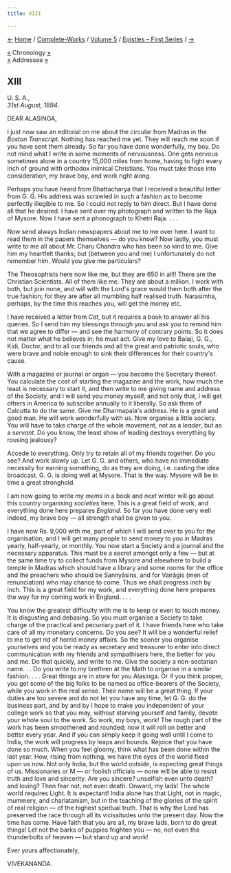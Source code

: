 ```yaml
---
title: XIII

---
```

<div>

[←](012_sister.htm) [Home](../../../index.htm) /
[Complete-Works](../../complete_works.htm) / [Volume
5](../volume_5_contents.htm) / [Epistles – First
Series](epistles_first_series_contents.htm) / [→](014_alasinga.htm)

  

[«](../../volume_9/letters_fifth_series/030_mother.htm) Chronology
[»](../../volume_8/epistles_fourth_series/026_sister.htm)  
[«](011_alasinga.htm) Addressee [»](014_alasinga.htm)

## XIII

U. S. A.,  
*31st August, 1894*.

DEAR ALASINGA,

I just now saw an editorial on me about the circular from Madras in the
*Boston Transcript*. Nothing has reached me yet. They will reach me soon
if you have sent them already. So far you have done wonderfully, my boy.
Do not mind what I write in some moments of nervousness. One gets
nervous sometimes alone in a country 15,000 miles from home, having to
fight every inch of ground with orthodox inimical Christians. You must
take those into consideration, my brave boy, and work right along.

Perhaps you have heard from Bhattacharya that I received a beautiful
letter from G. G. His address was scrawled in such a fashion as to
become perfectly illegible to me. So I could not reply to him direct.
But I have done all that he desired. I have sent over my photograph and
written to the Raja of Mysore. Now I have sent a phonograph to Khetri
Raja. . . .

Now send always Indian newspapers about me to me over here. I want to
read them in the papers themselves — do you know? Now lastly, you must
write to me all about Mr. Charu Chandra who has been so kind to me. Give
him my heartfelt thanks; but (between you and me) I unfortunately do not
remember him. Would you give me particulars?

The Theosophists here now like me, but they are 650 in all!! There are
the Christian Scientists. All of them like me. They are about a million.
I work with both, but join none, and will with the Lord's grace would
them both after the true fashion; for they are after all mumbling half
realised truth. Narasimha, perhaps, by the time this reaches you, will
get the money etc.

I have received a letter from *Cat*, but it requires a book to answer
all his queries. So I send him my blessings through you and ask you to
remind him that we agree to differ — and see the harmony of contrary
points. So it does not matter what he believes in; he must act. Give my
love to Balaji, G. G., Kidi, Doctor, and to all our friends and all the
great and patriotic souls, who were brave and noble enough to sink their
differences for their country's cause.

With a magazine or journal or organ — you become the Secretary thereof.
You calculate the cost of starting the magazine and the work, how much
the least is necessary to start it, and then write to me giving name and
address of the Society, and I will send you money myself, and not only
that, I will get others in America to subscribe annually to it
liberally. So ask them of Calcutta to do the same. Give me Dharmapala's
address. He is a great and good man. He will work wonderfully with us.
Now organise a little society. You will have to take charge of the whole
movement, not as a *leader*, but as a *servant*. Do you know, the least
show of leading destroys everything by rousing jealousy?

Accede to everything. Only try to retain all of my friends together. Do
you see? And work slowly up. Let G. G. and others, who have no immediate
necessity for earning something, do as they are doing, i.e. casting the
idea broadcast. G. G. is doing well at Mysore. That is the way. Mysore
will be in time a great stronghold.

I am now going to write my *mems* in a book and *next* winter will go
about this country organising *societies* here. This is a great field of
work, and everything done here prepares *England*. So far you have done
very well indeed, my brave boy — all strength shall be given to you.

I have now Rs. 9,000 with me, part of which I will send over to you for
the organisation; and I will get many people to send money to you in
Madras yearly, half-yearly, or monthly. You now start a Society and a
journal and the necessary apparatus. This must be a secret amongst only
a few — but at the same time try to collect funds from Mysore and
elsewhere to build a temple in Madras which should have a library and
some rooms for the office and the preachers who should be Sannyâsins,
and for Vairâgis (men of renunciation) who may chance to come. Thus we
shall progress inch by inch. This is a great field for my work, and
everything done here prepares the way for my coming work in England. . .
.

You know the greatest difficulty with me is to keep or even to touch
money. It is disgusting and debasing. So you must organise a Society to
take charge of the practical and pecuniary part of it. I have friends
here who take care of all my monetary concerns. Do you see? It will be a
wonderful relief to me to get rid of horrid money affairs. So the sooner
you organise yourselves and you be ready as secretary and treasurer to
enter into direct communication with my friends and sympathisers here,
the better for you and me. Do that quickly, and write to me. Give the
society a non-sectarian name. . . Do you write to my brethren at the
Math to organise in a similar fashion. . . . Great things are in store
for you Alasinga. Or if you think proper, you get some of the big folks
to be named as office-bearers of the Society, while you work in the real
sense. Their name will be a great thing. If your duties are too severe
and do not let you have any time, let G. G. do the business part, and by
and by I hope to make you independent of your college work so that you
may, without starving yourself and family, devote your whole soul to the
work. So work, my boys, work! The rough part of the work has been
smoothened and rounded; now it will roll on better and better every
year. And if you can simply keep it going well until I come to India,
the work will progress by leaps and bounds. Rejoice that you have done
so much. When you feel gloomy, think what has been done within the last
year. How, rising from nothing, we have the eyes of the world fixed upon
us now. Not only India, but the world outside, is expecting great things
of us. Missionaries or M — or foolish officials — none will be able to
resist truth and love and sincerity. Are you sincere? unselfish even
unto death? and loving? Then fear not, not even death. Onward, my lads!
The whole world requires Light. It is expectant! India alone has that
Light, not in magic, mummery, and charlatanism, but in the teaching of
the glories of the spirit of real religion — of the highest spiritual
truth. That is why the Lord has preserved the race through all its
vicissitudes unto the present day. Now the time has come. Have faith
that you are all, my brave lads, born to do great things! Let not the
barks of puppies frighten you — no, not even the thunderbolts of heaven
— but stand up and work!

Ever yours affectionately,

VIVEKANANDA.

</div>
